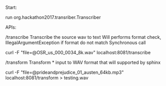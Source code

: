 



Start:

run org.hackathon2017.transriber.Transcriber


APIs:

/transcribe
Transcribe the source wav to text
Will performs format check, IllegalArgumentException if format do not match
Synchronous call

curl -F "file=@OSR_us_000_0034_8k.wav" localhost:8081/transcribe


/transform
Transform * input to WAV format that will supported by sphinx

curl -F "file=@prideandprejudice_01_austen_64kb.mp3" localhost:8081/transform > testing.wav